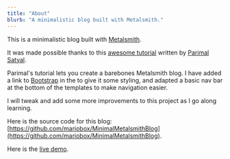 ```yaml
---
title: "About"
blurb: "A minimalistic blog built with Metalsmith."
---
```


This is a minimalistic blog built with [Metalsmith](http://www.metalsmith.io).

It was made possible thanks to this [awesome tutorial](https://www.neustadt.fr/essays/crafting-a-simple-blog-with-metalsmith/) written by [Parimal Satyal](http://www.neustadt.fr/).

Parimal's tutorial lets you create a barebones Metalsmith blog. I have added a link to [Bootstrap](http://www.getbootstrap) in the <head> to give it some styling, and adapted a basic nav bar at the bottom of the templates to make navigation easier.

I will tweak and add some more improvements to this project as I go along learning.

Here is the source code for this blog: [https://github.com/mariobox/MinimalMetalsmithBlog](https://github.com/mariobox/MinimalMetalsmithBlog). 

Here is the [live demo](http://mariobox.github.io/MiniMetalDemo/).
